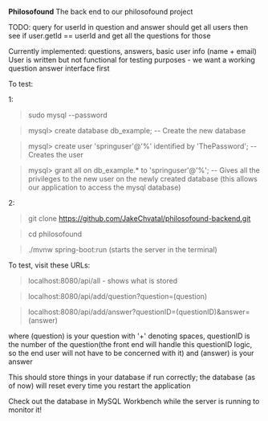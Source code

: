 **Philosofound**
The back end to our philosofound project

TODO:
query for userId in question and answer should get all users
then see if user.getId == userId 
and get all the questions for those

Currently implemented: questions, answers, basic user info (name + email)
User is written but not functional for testing purposes - 
we want a working question answer interface first

To test:

1:
> sudo mysql --password

> mysql> create database db_example; -- Create the new database

> mysql> create user 'springuser'@'%' identified by 'ThePassword'; -- Creates the user

> mysql> grant all on db_example.* to 'springuser'@'%'; -- Gives all the privileges to the new user on the newly created database
(this allows our application to access the mysql database)

2:
> git clone https://github.com/JakeChvatal/philosofound-backend.git

> cd philosofound

> ./mvnw spring-boot:run
(starts the server in the terminal)

To test, visit these URLs:
> localhost:8080/api/all - shows what is stored

> localhost:8080/api/add/question?question=(question)

> localhost:8080/api/add/answer?questionID=(questionID)&answer=(answer)

where (question) is your question with '+' denoting spaces,
questionID is the number of the question(the front end will handle this questionID logic,
so the end user will not have to be concerned with it)
and (answer) is your answer

This should store things in your database if run correctly; 
the database (as of now) will reset every time you restart the application

Check out the database in MySQL Workbench while the server is running to monitor it!
